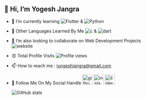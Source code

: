## 👋 Hi, I’m Yogesh Jangra 

- 🌱 I’m currently learning ![Flutter](https://img.shields.io/badge/flutter-%2314354C.svg?style=for-the-badge&logo=flutter&logoColor=blue) & ![Python](https://img.shields.io/badge/python-%2314354C.svg?style=for-the-badge&logo=python&logoColor=yellow)

- 🧩 Other Languages Learned By Me ![c](https://img.shields.io/badge/++language-%2314354C.svg?style=for-the-badge&logo=c&logoColor=pink) & ![dart](https://img.shields.io/badge/dart-%2314354C.svg?style=for-the-badge&logo=dart&logoColor=skyblue)

- 💞️ I’m also looking to collaborate on Web Development Projects ![website](https://img.shields.io/badge/website-%2314354C.svg?style=for-the-badge&logo=namecheap&logoColor=orange)
      
- 😍 Total Profile Visits ![Profile views](https://gpvc.arturio.dev/Yogesh1628)  
- 📫 How to reach me : iyogeshjangra@gmail.com

- 🍁 Follow Me On My Social Handle      [<img src="https://img.icons8.com/nolan/240/github.png" alt='github' height='32'>](https://github.com/Yogesh1628) [<img src="https://img.icons8.com/nolan/240/instagram-new.png" alt='instagram' height='32'>](https://www.instagram.com/iyogeshjangra/) [<img src="https://img.icons8.com/nolan/240/linkedin.png" alt='linkedin' height='32'>](https://www.linkedin.com/in/yogesh-jangra-03090a224/) 

    ![GitHub stats](https://github-readme-stats.vercel.app/api?username=Yogesh1628&theme=dark&show_icons=true) 
